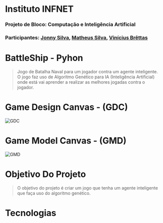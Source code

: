 # Instituto INFNET

### Projeto de Bloco: Computação e Inteligência Artificial

### Participantes: [Jonny Silva](https://github.com/JonnySilva), [Matheus Silva](https://github.com/matheus-srego), [Vinícius Brêttas](https://github.com/Brettas)

# BattleShip - Pyhon

> Jogo de Batalha Naval para um jogador contra um agente inteligente. O jogo faz uso de Algoritmo Genético para IA (Inteligência Artificial) onde está vai aprender a realizar as melhores jogadas contra o jogador.

# Game Design Canvas - (GDC)

![GDC](https://github.com/JonnySilva/battleship-python/blob/main/regra_de_negocio/GMC.jpg)


# Game Model Canvas - (GMD)

![GMD](https://github.com/JonnySilva/battleship-python/blob/main/regra_de_negocio/GMC.jpg)

# Objetivo Do Projeto

> O objetivo do projeto é criar um jogo que tenha um agente inteligente que faça uso do algoritmo genético.

# Tecnologias


